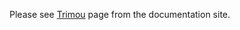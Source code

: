 Please see [Trimou](http://www.pippo.ro/doc/templates/trimou.html) page from the documentation site.
